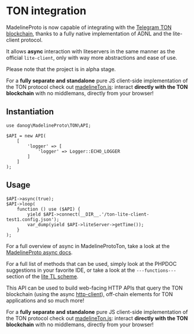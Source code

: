 # TON integration

MadelineProto is now capable of integrating with the [Telegram TON blockchain](https://test.ton.org), thanks to a fully native implementation of ADNL and the lite-client protocol.

It allows **async** interaction with liteservers in the same manner as the official `lite-client`, only with way more abstractions and ease of use.

Please note that the project is in alpha stage.


For a **fully separate and standalone** pure JS client-side implementation of the TON protocol check out [madelineTon.js](https://github.com/danog/madelineTon.js): interact **directly with the TON blockchain** with no middlemans, directly from your browser!


## Instantiation

```
use danog\MadelineProto\TON\API;

$API = new API(
    [
        'logger' => [
            'logger' => Logger::ECHO_LOGGER
        ]
    ]
);
```

## Usage

```
$API->async(true);
$API->loop(
    function () use ($API) {
        yield $API->connect(__DIR__.'/ton-lite-client-test1.config.json');
        var_dump(yield $API->liteServer->getTime());
    }
);
```

For a full overview of async in MadelineProtoTon, take a look at the [MadelineProto async docs](https://docs.madelineproto.xyz/docs/ASYNC.html).

For a full list of methods that can be used, simply look at the PHPDOC suggestions in your favorite IDE, or take a look at the `---functions---` section of the [lite TL scheme](https://github.com/danog/MadelineProto/blob/master/src/danog/MadelineProto/TON/schemes/lite_api.tl).

This API can be used to build web-facing HTTP APIs that query the TON blockchain (using the async [http-client](https://github.com/amphp/http-client)), off-chain elements for TON applications and so much more!


For a **fully separate and standalone** pure JS client-side implementation of the TON protocol check out [madelineTon.js](https://github.com/danog/madelineTon.js): interact **directly with the TON blockchain** with no middlemans, directly from your browser!
